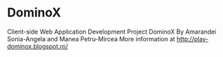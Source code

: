 # DominoX
Client-side Web Application Development Project DominoX
By Amarandei Sonia-Angela and Manea Petru-Mircea
More information at http://play-dominox.blogspot.ro/